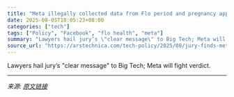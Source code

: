 ```yaml
---
title: "Meta illegally collected data from Flo period and pregnancy app, jury finds"
date: 2025-08-05T18:05:23+08:00
categories: ["tech"]
tags: ["Policy", "Facebook", "flo health", "meta"]
summary: "Lawyers hail jury’s \"clear message\" to Big Tech; Meta will fight verdict."
source_url: "https://arstechnica.com/tech-policy/2025/08/jury-finds-meta-broke-wiretap-law-by-collecting-data-from-period-tracker-app/"
---
```


Lawyers hail jury’s "clear message" to Big Tech; Meta will fight verdict.

---

*来源: [原文链接](https://arstechnica.com/tech-policy/2025/08/jury-finds-meta-broke-wiretap-law-by-collecting-data-from-period-tracker-app/)*
